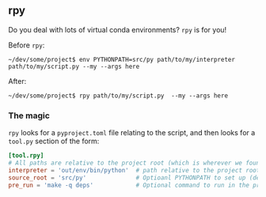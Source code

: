 ## rpy

Do you deal with lots of virtual conda environments? `rpy` is for you!

Before `rpy`:

```
~/dev/some/project$ env PYTHONPATH=src/py path/to/my/interpreter path/to/my/script.py --my --args here
```

After:

```
~/dev/some/project$ rpy path/to/my/script.py  --my --args here
```

### The magic

`rpy` looks for a `pyproject.toml` file relating to the script, and then looks for a `tool.py` section of the form:

```toml
[tool.rpy]
# All paths are relative to the project root (which is wherever we found the pyproject.toml
interpreter = 'out/env/bin/python'  # path relative to the project root
source_root = 'src/py'              # Optioanl PYTHONPATH to set up (defaults to project root)
pre_run = 'make -q deps'            # Optional command to run in the project root first
```
